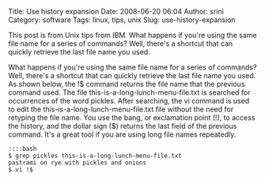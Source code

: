 Title: Use history expansion
Date: 2008-06-20 06:04
Author: srini
Category: software
Tags: linux, tips, unix
Slug: use-history-expansion

This post is from Unix tips from IBM. What happens if you're using the
same file name for a series of commands? Well, there's a shortcut that
can quickly retrieve the last file name you used.  

What happens if you're using the same file name for a series of
commands? Well, there's a shortcut that can quickly retrieve the last
file name you used. As shown below, the !$ command returns the file
name that the previous command used. The file
this-is-a-long-lunch-menu-file.txt is searched for occurrences of the
word pickles. After searching, the vi command is used to edit the
this-is-a-long-lunch-menu-file.txt file without the need for retyping
the file name. You use the bang, or exclamation point (!), to access the
history, and the dollar sign ($) returns the last field of the previous
command. It's a great tool if you are using long file names repeatedly.

    ::::bash
    $ grep pickles this-is-a-long-lunch-menu-file.txt  
    pastrami on rye with pickles and onions  
    $ vi !$



